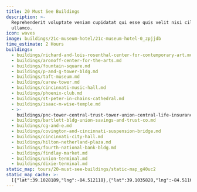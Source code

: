 ```yaml
---
title: 20 Must See Buildings
description: >-
  Reprehenderit voluptate veniam cupidatat qui esse quis velit nisi cillum
  ullamco.
icon: waves
image: buildings/21c-museum-hotel/21c-museum-hotel-0_zpjjdb
time_estimate: 2 Hours
buildings:
  - buildings/richard-and-lois-rosenthal-center-for-contemporary-art.md
  - buildings/aronoff-center-for-the-arts.md
  - buildings/fountain-square.md
  - buildings/p-and-g-tower-bldg.md
  - buildings/taft-museum.md
  - buildings/carew-tower.md
  - buildings/cincinnati-music-hall.md
  - buildings/phoenix-club.md
  - buildings/st-peter-in-chains-cathedral.md
  - buildings/isaac-m-wise-temple.md
  - >-
    buildings/pnc-tower-central-trust-tower-union-central-life-insurance-building.md
  - buildings/bartlett-bldg-union-savings-and-trust-co.md
  - buildings/cg-and-e.md
  - buildings/covington-and-cincinnati-suspension-bridge.md
  - buildings/cincinnati-city-hall.md
  - buildings/hilton-netherland-plaza.md
  - buildings/fourth-national-bank-bldg.md
  - buildings/findlay-market.md
  - buildings/union-terminal.md
  - buildings/dixie-terminal.md
static_map: tours/20-must-see-buildings/static-map_g40uc2
static_map_cache: >-
  [{"lat":39.1028189,"lng":-84.512118},{"lat":39.1035828,"lng":-84.5116664},{"lat":39.10135,"lng":-84.5125},{"lat":39.103,"lng":-84.5056},{"lat":39.1019,"lng":-84.5029},{"lat":39.100836,"lng":-84.513238},{"lat":39.109392,"lng":-84.519145},{"lat":39.105042,"lng":-84.51536599999997},{"lat":39.103518,"lng":-84.51955909999998},{"lat":39.103717,"lng":-84.51830999999999},{"lat":39.0997556,"lng":-84.512878},{"lat":39.1002853,"lng":-84.5114735},{"lat":39.1001387,"lng":-84.5096868},{"lat":39.0951207,"lng":-84.5104139},{"lat":39.10416999999999,"lng":-84.5195339},{"lat":39.1008434,"lng":-84.5141833},{"lat":39.1002,"lng":-84.51201},{"lat":39.1152,"lng":-84.5197},{"lat":39.1098737,"lng":-84.53747369999996},{"lat":39.1,"lng":-84.5114}]
---
```


